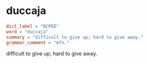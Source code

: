 # duccaja

``` toml
dict_label = "NCPED"
word = "duccaja"
summary = "difficult to give up; hard to give away."
grammar_comment = "mfn."
```

difficult to give up; hard to give away.

